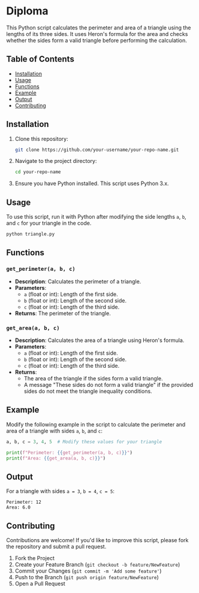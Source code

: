 
# Diploma

This Python script calculates the perimeter and area of a triangle using the lengths of its three sides. It uses Heron's formula for the area and checks whether the sides form a valid triangle before performing the calculation.

## Table of Contents
- [Installation](#installation)
- [Usage](#usage)
- [Functions](#functions)
- [Example](#example)
- [Output](#output)
- [Contributing](#contributing)

## Installation

1. Clone this repository:
    ```bash
    git clone https://github.com/your-username/your-repo-name.git
    ```

2. Navigate to the project directory:
    ```bash
    cd your-repo-name
    ```

3. Ensure you have Python installed. This script uses Python 3.x.

## Usage

To use this script, run it with Python after modifying the side lengths `a`, `b`, and `c` for your triangle in the code.

```bash
python triangle.py
```

## Functions

### `get_perimeter(a, b, c)`

- **Description**: Calculates the perimeter of a triangle.
- **Parameters**:
  - `a` (float or int): Length of the first side.
  - `b` (float or int): Length of the second side.
  - `c` (float or int): Length of the third side.
- **Returns**: The perimeter of the triangle.

### `get_area(a, b, c)`

- **Description**: Calculates the area of a triangle using Heron's formula.
- **Parameters**:
  - `a` (float or int): Length of the first side.
  - `b` (float or int): Length of the second side.
  - `c` (float or int): Length of the third side.
- **Returns**:
  - The area of the triangle if the sides form a valid triangle.
  - A message "These sides do not form a valid triangle" if the provided sides do not meet the triangle inequality conditions.

## Example

Modify the following example in the script to calculate the perimeter and area of a triangle with sides `a`, `b`, and `c`:

```python
a, b, c = 3, 4, 5  # Modify these values for your triangle

print(f"Perimeter: {{get_perimeter(a, b, c)}}")
print(f"Area: {{get_area(a, b, c)}}")
```

## Output

For a triangle with sides `a = 3`, `b = 4`, `c = 5`:

```
Perimeter: 12
Area: 6.0
```

## Contributing

Contributions are welcome! If you'd like to improve this script, please fork the repository and submit a pull request.

1. Fork the Project
2. Create your Feature Branch (`git checkout -b feature/NewFeature`)
3. Commit your Changes (`git commit -m 'Add some feature'`)
4. Push to the Branch (`git push origin feature/NewFeature`)
5. Open a Pull Request


